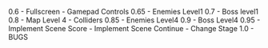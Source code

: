 0.6 
	- Fullscreen
	- Gamepad Controls
0.65 
	- Enemies Level1
0.7 
	- Boss level1
0.8 
	- Map Level 4
	- Colliders
0.85 
	- Enemies Level4
0.9 
	- Boss Level4
0.95 
	- Implement Scene Score
	- Implement Scene Continue
	- Change Stage
1.0 
	- BUGS
